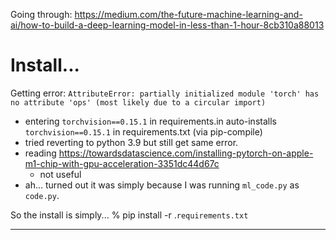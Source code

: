 Going through:
<https://medium.com/the-future-machine-learning-and-ai/how-to-build-a-deep-learning-model-in-less-than-1-hour-8cb310a88013>

# Install...

Getting error: ```AttributeError: partially initialized module 'torch' has no attribute 'ops' (most likely due to a circular import)```
- entering `torchvision==0.15.1` in requirements.in auto-installs `torchvision==0.15.1` in requirements.txt (via pip-compile)
- tried reverting to python 3.9 but still get same error.
- reading <https://towardsdatascience.com/installing-pytorch-on-apple-m1-chip-with-gpu-acceleration-3351dc44d67c>
    - not useful
- ah... turned out it was simply because I was running `ml_code.py` as `code.py`.

So the install is simply...
% pip install -r .`requirements.txt`

---